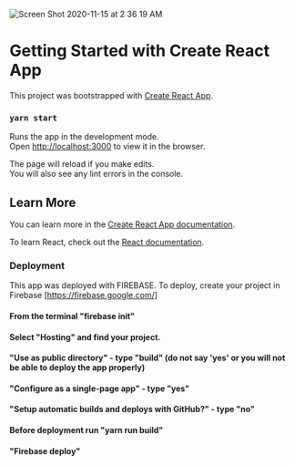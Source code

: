 ![Screen Shot 2020-11-15 at 2 36 19 AM](https://user-images.githubusercontent.com/59614789/99179398-65155900-26eb-11eb-80a2-209de4c8741b.png)

# Getting Started with Create React App

This project was bootstrapped with [Create React App](https://github.com/facebook/create-react-app).

### `yarn start`

Runs the app in the development mode.\
Open [http://localhost:3000](http://localhost:3000) to view it in the browser.

The page will reload if you make edits.\
You will also see any lint errors in the console.

## Learn More

You can learn more in the [Create React App documentation](https://facebook.github.io/create-react-app/docs/getting-started).

To learn React, check out the [React documentation](https://reactjs.org/).

### Deployment

This app was deployed with FIREBASE. To deploy, create your project in Firebase [https://firebase.google.com/]
#### From the terminal "firebase init"
#### Select "Hosting" and find your project.
#### "Use as public directory" - type "build" (do not say 'yes' or you will not be able to deploy the app properly)
#### "Configure as a single-page app" - type "yes"
#### "Setup automatic builds and deploys with GitHub?" - type "no"
#### Before deployment run "yarn run build" 
#### "Firebase deploy"
